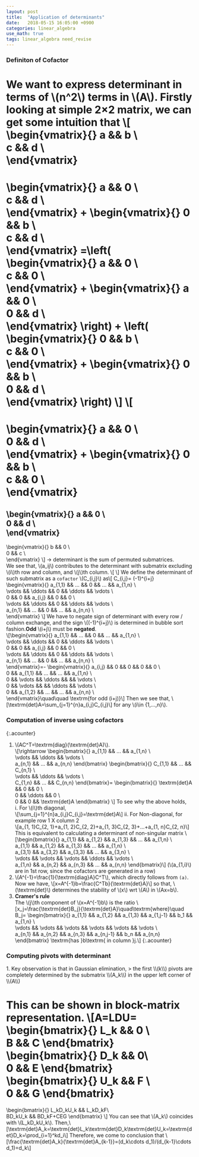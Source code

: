 ```yaml
---
layout: post
title:  "Application of determinants"
date:   2018-05-15 16:05:00 +0900
categories: linear_algebra
use_math: true
tags: linear_algebra need_revise
---
```


### Definiton of Cofactor
We want to express determinant in terms of \\(n^2\\) terms in \\(A\\). Firstly looking at simple 2×2 matrix, we can get some intuition that
\\[
\begin{vmatrix}{}
	a && b \\\
	c && d \\\
\end{vmatrix}
=
\begin{vmatrix}{}
	a && 0 \\\
	c && d \\\
\end{vmatrix}
+
\begin{vmatrix}{}
	0 && b \\\
	c && d \\\
\end{vmatrix}
=\left(
\begin{vmatrix}{}
	a && 0 \\\
	c && 0 \\\
\end{vmatrix}
+
\begin{vmatrix}{}
	a && 0 \\\
	0 && d \\\
\end{vmatrix}
\right)
+
\left(
\begin{vmatrix}{}
	0 && b \\\
	c && 0 \\\
\end{vmatrix}
+
\begin{vmatrix}{}
	0 && b \\\
	0 && d \\\
\end{vmatrix}
\right)
\\]
\\[
=
\begin{vmatrix}{}
	a && 0 \\\
	0 && d \\\
\end{vmatrix}
+
\begin{vmatrix}{}
	0 && b \\\
	c && 0 \\\
\end{vmatrix}
=
\begin{vmatrix}{}
	a && 0 \\\
	0 && d \\\
\end{vmatrix}
-
\begin{vmatrix}{}
	b && 0 \\\
	0 && c \\\
\end{vmatrix}
\\]
→ determinant is the sum of permuted submatrices.  
We see that, \\(a_ij\\) contributes to the determinant with submatrix excluding \\(i\\)th row and column, and \\(j\\)th column. 
\\[
\\]
We define the determinant of such submatrix as a `cofactor` \\(C_\{i,j\}\\) as\\[
C_\{i,j\}= (-1)^\{i+j\}
\begin{vmatrix}\{\}
	a_\{1,1\} && ...    && 0 			&& ...			&& a_\{1,n\}	\\\
	\vdots    && \ddots && 0 		 	&& \ddots 		&& \vdots  		\\\
	0 		  && 0 		&& a_\{i,j\} 	&& 0 			&& 0			\\\
	\vdots    && \ddots && 0 		 	&& \ddots 		&& 	\vdots 		\\\
	a_\{n,1\} && ... 	&& 0 		 	&& ...	 		&& a_\{n,n\} 	\\\
\end{vmatrix}
\\]
We have to negate sign of determinant with every row / column exchange, and the sign \\((-1)^\{i+j\}\\) is determined in bubble sort fashion.__Odd__ \\(i+j\\) must be __negated__.  
\\[\begin{vmatrix}\{\}
	a_\{1,1\} && ...    && 0 			&& ...			&& a_\{1,n\}	\\\
	\vdots    && \ddots && 0 		 	&& \ddots 		&& \vdots  		\\\
	0 		  && 0 		&& a_\{i,j\} 	&& 0 			&& 0			\\\
	\vdots    && \ddots && 0 		 	&& \ddots 		&& 	\vdots 		\\\
	a_\{n,1\} && ... 	&& 0 		 	&& ...	 		&& a_\{n,n\} 	\\\
\end{vmatrix}=-
\begin{vmatrix}\{\}
	a_\{i,j\} && 0	    	&& 0 		&& 0 		&& 0			\\\
	0    	  && a_\{1,1\} 	&& ...  	&&  ...		&&	a_\{1,n\}	\\\
	0 		  && \vdots 	&& \ddots	&& 			&&	\vdots 		\\\
	0 		  && \vdots 	&& 			&& \ddots	&&	\vdots 		\\\
	0		  && a_\{1,2\} 	&& ...	 	&& 	...		&& a_\{n,n\} 	\\\
\end{vmatrix}\quad\quad \textrm\{for odd (i+j)\}\\]
Then we see that, 
\\[\textrm\{det\}A=\sum_\{j=1\}^\{n\}a_\{i,j\}C_\{i,j\}\\]
for any \\(i\in \{1,...,n\}\\).


### Computation of inverse using cofactors
{:.acounter}
1. \\(AC^T=\textrm\{diag\}(\textrm\{det\}A)\\).  
\\[\rightarrow
\begin\{bmatrix\}\{\}
a_\{1,1\} && ... && a_\{1,n\} \\\
\vdots && \ddots && \vdots \\\
a_\{n,1\} && ... && a_\{n,n\} 
\end\{bmatrix\}
\begin\{bmatrix\}\{\}
C_\{1,1\} && ... && C_\{n,1\} \\\
\vdots && \ddots && \vdots \\\
C_\{1,n\} && ... && C_\{n,n\} 
\end\{bmatrix\}=
\begin\{bmatrix\}\{\}
\textrm\{det\}A && 0 && 0 \\\
0 && \ddots && 0 \\\
0 && 0 && \textrm\{det\}A 
\end\{bmatrix\}
\\]
To see why the above holds,  
i. For \\(i\\)th diagonal,  
\\[\sum_\{j=1\}^\{n\}a_\{i,j\}C_\{i,j\}=\textrm\{det\}A\\]
ii. For Non-diagonal, for example row 1 X column 2  
\\[a_\{1, 1\}C_\{2, 1\}+a_\{1, 2\}C_\{2, 2\}+a_\{1, 3\}C_\{2, 3\}+...+a_\{1, n\}C_\{2, n\}\\]
This is equivalent to calculating a determinant of non-singular matrix
\\[\begin\{bmatrix\}\{\}
a_\{1,1\} 	&& a_\{1,2\} && a_\{1,3\} && ... && a_\{1,n\} \\\
a_\{1,1\} 	&& a_\{1,2\} && a_\{1,3\} && ... && a_\{1,n\} \\\
a_\{3,1\} 	&& a_\{3,2\} && a_\{3,3\} && ... && a_\{3,n\} \\\
\vdots 		&& \vdots 	 && \vdots 	  && \ddots && \vdots \\\
a_\{1,n\} 	&& a_\{n,2\} && a_\{n,3\} && ... && a_\{n,n\}
\end\{bmatrix\}\\] (\\(a_\{1,i\}\\) are in 1st row, since the cofactors are generated in a row)
2. \\(A^\{-1\}=\frac\{1\}\{\textrm\{diag\}A\}C^T\\), which directly follows from `(a)`.  
Now we have,
\\[x=A^\{-1\}b=\frac\{C^Tb\}\{\textrm\{det\}A\}\\]
so that, \\(\textrm\{det\}\\) determines the stability of \\(x\\) wrt \\(A\\) in \\(Ax=b\\).
3. __Cramer's rule__  
The \\(j\\)th component of \\(x=A^\{-1\}b\\) is the ratio
\\[x_j=\frac\{\textrm\{det\}B_j\}\{\textrm\{det\}A\}\quad\textrm\{where\}\quad B_j=
\begin\{bmatrix\}\{\}
a_\{1,1\} 	&& a_\{1,2\} && a_\{1,3\} && a_\{1,j-1\} && b_1		&& a_\{1,n\} \\\
\vdots 		&& \vdots 	 && \vdots 	  && \vdots 	 && \vdots  && \vdots \\\
a_\{n,1\} 	&& a_\{n,2\} && a_\{n,3\} && a_\{n,j-1\} && b_n		&& a_\{n,n\}
\end\{bmatrix\}
\textrm\{has \}b\textrm\{ in column \}j.\\]
{:.acounter}


<h3 id="pivots_with_det">Computing pivots with determinant</h3>
1. Key observation is that in Gaussian elimination,
> the first \\(k\\) pivots are completely determined by the submatrix \\(A_k\\) in the upper left corner of \\(A\\)

This can be shown in block-matrix representation.
\\[A=LDU=
\begin\{bmatrix\}\{\}
L_k && 0 \\\
B && C
\end\{bmatrix\}
\begin\{bmatrix\}\{\}
D_k && 0\\\
0 && E
\end\{bmatrix\}
\begin\{bmatrix\}\{\}
U_k && F \\\
0 && G
\end\{bmatrix\}
=
\begin\{bmatrix\}\{\}
L_kD_kU_k && L_kD_kF\\\
BD_kU_k && BD_kF+CEG
\end\{bmatrix\}
\\] You can see that \\(A_k\\) coincides with \\(L_kD_kU_k\\). Then,\\[\textrm\{det\}A_k=\textrm\{det\}L_k\textrm\{det\}D_k\textrm\{det\}U_k=\textrm\{det\}D_k=\prod_\{i=1\}^kd_i\\]
Therefore, we come to conclusion that
\\[\frac\{\textrm\{det\}A_k\}\{\textrm\{det\}A_\{k-1\}\}=(d_k\cdots d_1)/(d_\{k-1\}\cdots d_1)=d_k\\]